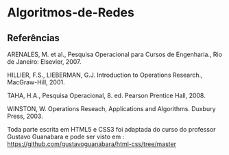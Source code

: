 # Algoritmos-de-Redes

## Referências
ARENALES, M. et al., Pesquisa Operacional para Cursos de Engenharia., Rio de Janeiro: Elsevier, 2007.

HILLIER, F.S., LIEBERMAN, G.J. Introduction to Operations Research., MacGraw-Hill, 2001.

TAHA, H.A., Pesquisa Operacional, 8. ed. Pearson Prentice Hall, 2008.

WINSTON, W. Operations Reseach, Applications and Algorithms. Duxbury Press, 2003.

Toda parte escrita em HTML5 e CSS3 foi adaptada do curso do professor Gustavo Guanabara e pode ser visto em :
https://github.com/gustavoguanabara/html-css/tree/master
